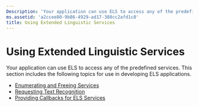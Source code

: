 ```yaml
---
Description: 'Your application can use ELS to access any of the predefined services.'
ms.assetid: 'a2ccee80-9b86-4929-ad17-380cc2afd1c8'
title: Using Extended Linguistic Services
---
```


# Using Extended Linguistic Services

Your application can use ELS to access any of the predefined services. This section includes the following topics for use in developing ELS applications.

-   [Enumerating and Freeing Services](enumerating-and-freeing-services.md)
-   [Requesting Text Recognition](requesting-text-recognition.md)
-   [Providing Callbacks for ELS Services](providing-callbacks-for-els-services.md)

 

 



